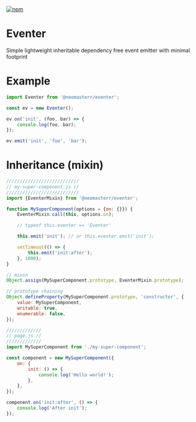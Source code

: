[![npm](https://img.shields.io/npm/v/eventer.svg?style=flat-square)](https://www.npmjs.org/eventer)

# Eventer

Simple lightweight inheritable dependency free event emitter with minimal footprint

# Example
```JAVASCRIPT
import Eventer from '@neomasterr/eventer';

const ev = new Eventer();

ev.on('init', (foo, bar) => {
    console.log(foo, bar);
});

ev.emit('init', 'foo', 'bar');
```

# Inheritance (mixin)
```JAVASCRIPT
///////////////////////////
// my-super-component.js //
///////////////////////////
import {EventerMixin} from '@neomasterr/eventer';

function MySuperComponent(options = {on: {}}) {
    EventerMixin.call(this, options.on);

    // typeof this.eventer == 'Eventer'

    this.emit('init'); // or this.eventer.emit('init');

    setTimeout(() => {
        this.emit('init:after');
    }, 1000);
}

// mixin
Object.assign(MySuperComponent.prototype, EventerMixin.prototype);

// prototype chaining
Object.defineProperty(MySuperComponent.prototype, 'constructor', {
    value: MySuperComponent,
    writable: true,
    enumerable: false,
});

/////////////
// page.js //
/////////////
import MySuperComponent from './my-super-component';

const component = new MySuperComponent({
    on: {
        init: () => {
            console.log('Hello world!');
        },
    },
});

component.on('init:after', () => {
    console.log('After init');
});
```
